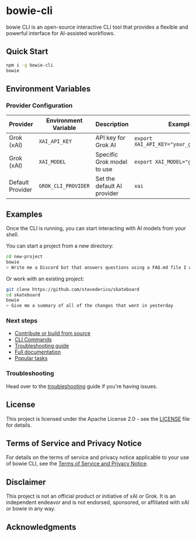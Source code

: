 # bowie-cli
bowie CLI is an open-source interactive CLI tool that provides a flexible and powerful interface for AI-assisted workflows.

## Quick Start

```bash
npm i -g bowie-cli
bowie
```

## Environment Variables

### Provider Configuration

| Provider | Environment Variable | Description | Example |
|----------|---------------------|-------------|---------|
| Grok (xAI) | `XAI_API_KEY` | API key for Grok AI | `export XAI_API_KEY="your_grok_api_key"` |
| Grok (xAI) | `XAI_MODEL` | Specific Grok model to use | `export XAI_MODEL="grok-4-0709"` |
| Default Provider | `GROK_CLI_PROVIDER` | Set the default AI provider | `xai` | `export XAI_CLI_PROVIDER="xai"` |


## Examples

Once the CLI is running, you can start interacting with AI models from your shell.

You can start a project from a new directory:

```sh
cd new-project
bowie
> Write me a Discord bot that answers questions using a FAQ.md file I will provide
```

Or work with an existing project:

```sh
git clone https://github.com/stevederico/skateboard
cd skateboard
bowie
> Give me a summary of all of the changes that went in yesterday
```

### Next steps

- [Contribute or build from source](./CONTRIBUTING.md)
- [CLI Commands](./docs/cli/commands.md)
- [Troubleshooting guide](./docs/troubleshooting.md)
- [Full documentation](./docs/index.md)
- [Popular tasks](./docs/popular-tasks.md)

### Troubleshooting

Head over to the [troubleshooting](docs/troubleshooting.md) guide if you're
having issues.

## License

This project is licensed under the Apache License 2.0 - see the [LICENSE](LICENSE) file for details.

## Terms of Service and Privacy Notice

For details on the terms of service and privacy notice applicable to your use of bowie CLI, see the [Terms of Service and Privacy Notice](./docs/tos-privacy.md).

## Disclaimer

This project is not an official product or initiative of xAI or Grok. It is an independent endeavor and is not endorsed, sponsored, or affiliated with xAI or bowie in any way.

## Acknowledgments

